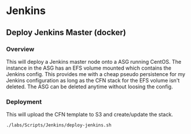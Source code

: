 # Jenkins 
## Deploy Jenkins Master (docker)
### Overview
This will deploy a Jenkins master node onto a ASG running CentOS. The instance in the ASG has an EFS volume mounted which contains the Jenkins config. This provides me with a cheap pseudo persistence for my Jenkins configuration as long as the CFN stack for the EFS volume isn't deleted. The ASG can be deleted anytime without loosing the config.

### Deployment
This will upload the CFN template to S3 and create/update the stack.
```bash
./labs/Scripts/Jenkins/deploy-jenkins.sh
```
   